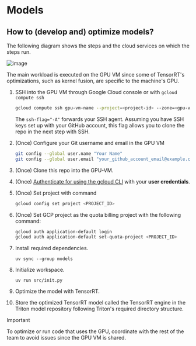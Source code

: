 # Models

## How to (develop and) optimize models?

The following diagram shows the steps and the cloud services on which the steps run.

![image](https://github.com/user-attachments/assets/06015468-5de2-453e-8a85-5ad15de0c022)

The main workload is executed on the GPU VM since some of TensorRT's optimizations, such as kernel fusion, are specific to the machine's GPU.

1. SSH into the GPU VM through Google Cloud console or with `gcloud compute ssh`
    ```bash
    gcloud compute ssh gpu-vm-name --project=<project-id> --zone=<gpu-vm-zone> --ssh-flag="-A"
    ```

    The `ssh-flag="-A"` forwards your SSH agent. Assuming you have SSH keys set up with your GitHub account, this flag allows you to clone the repo in the next step with SSH.
2. (Once) Configure your Git username and email in the GPU VM
    ```bash
    git config --global user.name "Your Name"
    git config --global user.email "your_github_account_email@example.com"
    ```
3. (Once) Clone this repo into the GPU-VM.
4. (Once) [Authenticate for using the gcloud CLI](https://cloud.google.com/docs/authentication/gcloud) with your **user credentials**.
5. (Once) Set project with command
    ```bash
    gcloud config set project <PROJECT_ID>
    ```
6. (Once) Set GCP project as the quota billing project with the following command:
    ```bash
    gcloud auth application-default login
    gcloud auth application-default set-quota-project <PROJECT_ID>
    ```
7. Install required dependencies.
    ```
    uv sync --group models
    ```
8. Initialize workspace.
   ```
   uv run src/init.py
   ```
9. Optimize the model with TensorRT.
10. Store the optimized TensorRT model called the TensorRT engine in the Triton model repository following Triton's required directory structure.

> [!IMPORTANT]
> To optimize or run code that uses the GPU, coordinate with the rest of the team to avoid issues since the GPU VM is shared.

